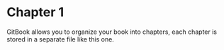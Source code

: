 # Chapter 1

GitBook allows you to organize your book into chapters, each chapter is stored in a separate file like this one.
